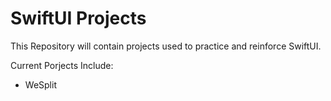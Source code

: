 # SwiftUI Projects
This Repository will contain projects used to practice and reinforce SwiftUI.

Current Porjects Include:
- WeSplit
